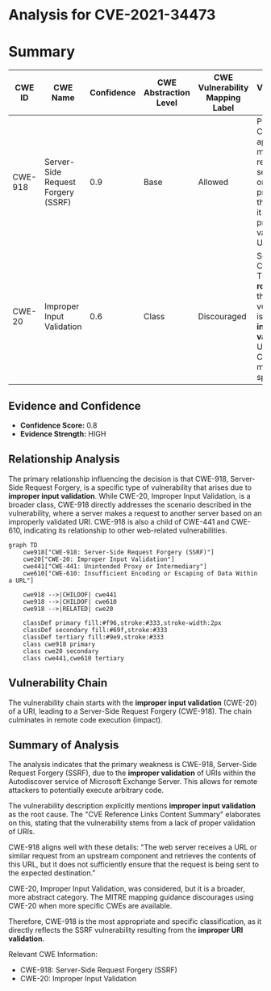 # Analysis for CVE-2021-34473

# Summary
| CWE ID | CWE Name | Confidence | CWE Abstraction Level | CWE Vulnerability Mapping Label | CWE-Vulnerability Mapping Notes |
|---|---|---|---|---|---|
| CWE-918 | Server-Side Request Forgery (SSRF) | 0.9 | Base | Allowed | Primary CWE. The application is making a request to a server based on a URI provided by the user, but it does not properly validate that URI. |
| CWE-20 | Improper Input Validation | 0.6 | Class | Discouraged | Secondary Candidate. The **rootcause** of the vulnerability is **improper input validation** of URIs, but CWE-918 is more specific. |

## Evidence and Confidence

*   **Confidence Score:** 0.8
*   **Evidence Strength:** HIGH

## Relationship Analysis
The primary relationship influencing the decision is that CWE-918, Server-Side Request Forgery, is a specific type of vulnerability that arises due to **improper input validation**. While CWE-20, Improper Input Validation, is a broader class, CWE-918 directly addresses the scenario described in the vulnerability, where a server makes a request to another server based on an improperly validated URI. CWE-918 is also a child of CWE-441 and CWE-610, indicating its relationship to other web-related vulnerabilities.

```mermaid
graph TD
    cwe918["CWE-918: Server-Side Request Forgery (SSRF)"]
    cwe20["CWE-20: Improper Input Validation"]
    cwe441["CWE-441: Unintended Proxy or Intermediary"]
    cwe610["CWE-610: Insufficient Encoding or Escaping of Data Within a URL"]
    
    cwe918 -->|CHILDOF| cwe441
    cwe918 -->|CHILDOF| cwe610    
    cwe918 -->|RELATED| cwe20

    classDef primary fill:#f96,stroke:#333,stroke-width:2px
    classDef secondary fill:#69f,stroke:#333
    classDef tertiary fill:#9e9,stroke:#333
    class cwe918 primary
    class cwe20 secondary
    class cwe441,cwe610 tertiary
```

## Vulnerability Chain
The vulnerability chain starts with the **improper input validation** (CWE-20) of a URI, leading to a Server-Side Request Forgery (CWE-918). The chain culminates in remote code execution (impact).

## Summary of Analysis
The analysis indicates that the primary weakness is CWE-918, Server-Side Request Forgery (SSRF), due to the **improper validation** of URIs within the Autodiscover service of Microsoft Exchange Server. This allows for remote attackers to potentially execute arbitrary code.

The vulnerability description explicitly mentions **improper input validation** as the root cause. The "CVE Reference Links Content Summary" elaborates on this, stating that the vulnerability stems from a lack of proper validation of URIs.

CWE-918 aligns well with these details: "The web server receives a URL or similar request from an upstream component and retrieves the contents of this URL, but it does not sufficiently ensure that the request is being sent to the expected destination."

CWE-20, Improper Input Validation, was considered, but it is a broader, more abstract category. The MITRE mapping guidance discourages using CWE-20 when more specific CWEs are available.

Therefore, CWE-918 is the most appropriate and specific classification, as it directly reflects the SSRF vulnerability resulting from the **improper URI validation**.

Relevant CWE Information:
- CWE-918: Server-Side Request Forgery (SSRF)
- CWE-20: Improper Input Validation